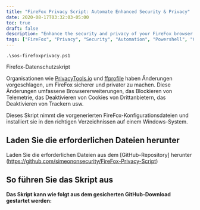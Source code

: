 ```yaml
---
title: "FireFox Privacy Script: Automate Enhanced Security & Privacy"
date: 2020-08-17T03:32:03-05:00
toc: true
draft: false
description: "Enhance the security and privacy of your FireFox browser with this automated script based on suggestions from PrivacyTools.io and ffprofile."
tags: ["FireFox", "Privacy", "Security", "Automation", "Powershell", "Configuration", "PrivacyTools.io", "ffprofile", "Windows", "Extensions", "Telemetry", "Cookies", "Trackers", "Blocking", "Enhancement", "Script", "GitHub", "Online Privacy", "Online Security", "Browser Privacy"]
---
```

```
.\sos-firefoxprivacy.ps1
```
 Firefox-Datenschutzskript  Organisationen wie [PrivacyTools.io](https://www.privacytools.io/browsers/#about_config) und [ffprofile](https://ffprofile.com/) haben Änderungen vorgeschlagen, um FireFox sicherer und privater zu machen. Diese Änderungen umfassene Browsererweiterungen, das Blockieren von Telemetrie, das Deaktivieren von Cookies von Drittanbietern, das Deaktivieren von Trackern usw.  Dieses Skript nimmt die vorgenerierten FireFox-Konfigurationsdateien und installiert sie in den richtigen Verzeichnissen auf einem Windows-System.  ## Laden Sie die erforderlichen Dateien herunter  Laden Sie die erforderlichen Dateien aus dem [GitHub-Repository] herunter (https://github.com/simeononsecurity/FireFox-Privacy-Script)  ## So führen Sie das Skript aus  **Das Skript kann wie folgt aus dem gesicherten GitHub-Download gestartet werden:**